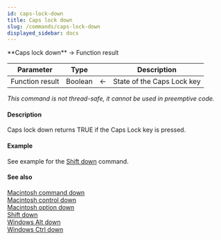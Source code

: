 ```yaml
---
id: caps-lock-down
title: Caps lock down
slug: /commands/caps-lock-down
displayed_sidebar: docs
---
```


<!--REF #_command_.Caps lock down.Syntax-->**Caps lock down**  -> Function result<!-- END REF-->
<!--REF #_command_.Caps lock down.Params-->
| Parameter | Type |  | Description |
| --- | --- | --- | --- |
| Function result | Boolean | &#8592; | State of the Caps Lock key |

<!-- END REF-->

*This command is not thread-safe, it cannot be used in preemptive code.*


#### Description 

<!--REF #_command_.Caps lock down.Summary-->Caps lock down returns TRUE if the Caps Lock key is pressed.<!-- END REF-->

#### Example 

See example for the [Shift down](shift-down.md) command.

#### See also 

[Macintosh command down](macintosh-command-down.md)  
[Macintosh control down](macintosh-control-down.md)  
[Macintosh option down](macintosh-option-down.md)  
[Shift down](shift-down.md)  
[Windows Alt down](windows-alt-down.md)  
[Windows Ctrl down](windows-ctrl-down.md)  